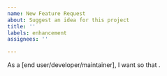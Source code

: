 ```yaml
---
name: New Feature Request
about: Suggest an idea for this project
title: ''
labels: enhancement
assignees: ''

---
```


As a [end user/developer/maintainer], I want <some software feature> so that <some business value>.